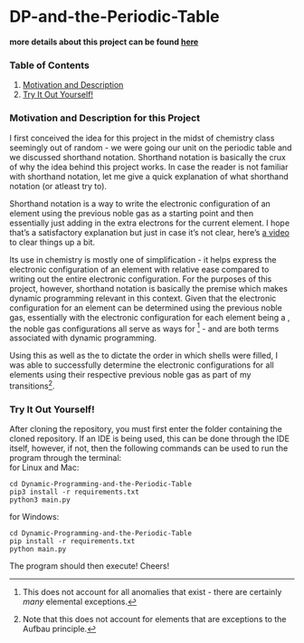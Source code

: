 # DP-and-the-Periodic-Table 

**more details about this project can be found [here](https://www.mediafire.com/file/dhg0oubz2wfsis8/DP-and-the-Periodic-Table.pdf/file)**

### Table of Contents
1. [Motivation and Description](#motivation-and-description-for-this-project)
2. [Try It Out Yourself!](#try-it-out-yourself)
 
### Motivation and Description for this Project

I first conceived the idea for this project in the midst of chemistry
class seemingly out of random - we were going our unit on the periodic
table and we discussed shorthand notation. Shorthand notation is
basically the crux of why the idea behind this project works. In case
the reader is not familiar with shorthand notation, let me give a quick
explanation of what shorthand notation (or atleast try to).  

Shorthand notation is a way to write the electronic configuration of an
element using the previous noble gas as a starting point and then
essentially just adding in the extra electrons for the current element.
I hope that’s a satisfactory explanation but just in case it’s not
clear, here’s [a video][] to clear things up a bit.  

Its use in chemistry is mostly one of simplification - it helps express
the electronic configuration of an element with relative ease compared
to writing out the entire electronic configuration. For the purposes of
this project, however, shorthand notation is basically the premise which
makes dynamic programming relevant in this context. Given that the
electronic configuration for an element can be determined using the
previous noble gas, essentially with the electronic configuration for
each element being a , the noble gas configurations all serve as ways
for [^1] - and are both terms associated with dynamic programming.  

Using this as well as the to dictate the order in which shells were
filled, I was able to successfully determine the electronic
configurations for all elements using their respective previous noble
gas as part of my transitions[^2].

[^1]: This does not account for all anomalies that exist - there are
    certainly *many* elemental exceptions.

[^2]: Note that this does not account for elements that are exceptions
    to the Aufbau principle.

  [a video]: https://www.youtube.com/watch?v=5mP0z1MAdCk
 
### Try It Out Yourself!

After cloning the repository, you must first enter the folder containing
the cloned repository. If an IDE is being used, this can be done through
the IDE itself, however, if not, then the following commands can be used
to run the program through the terminal:  
for Linux and Mac:
```
cd Dynamic-Programming-and-the-Periodic-Table
pip3 install -r requirements.txt
python3 main.py    
```
for Windows:
```
cd Dynamic-Programming-and-the-Periodic-Table
pip install -r requirements.txt
python main.py
```
The program should then execute! Cheers!
